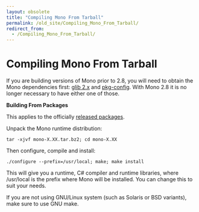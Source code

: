 ```yaml
---
layout: obsolete
title: "Compiling Mono From Tarball"
permalink: /old_site/Compiling_Mono_From_Tarball/
redirect_from:
  - /Compiling_Mono_From_Tarball/
---
```


Compiling Mono From Tarball
===========================

If you are building versions of Mono prior to 2.8, you will need to obtain the Mono dependencies first: [glib 2.x](http://www.gtk.org) and [pkg-config](http://www.freedesktop.org/software/pkgconfig). With Mono 2.8 it is no longer necessary to have either one of those.

**Building From Packages**

This applies to the officially [released packages](http://download.mono-project.com/sources/mono/).

Unpack the Mono runtime distribution:

    tar -xjvf mono-X.XX.tar.bz2; cd mono-X.XX

Then configure, compile and install:

    ./configure --prefix=/usr/local; make; make install

This will give you a runtime, C\# compiler and runtime libraries, where /usr/local is the prefix where Mono will be installed. You can change this to suit your needs.

If you are not using GNU/Linux system (such as Solaris or BSD variants), make sure to use GNU make.

